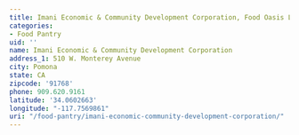 ```yaml
---
title: Imani Economic & Community Development Corporation, Food Oasis Los Angeles
categories:
- Food Pantry
uid: ''
name: Imani Economic & Community Development Corporation
address_1: 510 W. Monterey Avenue
city: Pomona
state: CA
zipcode: '91768'
phone: 909.620.9161
latitude: '34.0602663'
longitude: "-117.7569861"
uri: "/food-pantry/imani-economic-community-development-corporation/"
---
```


